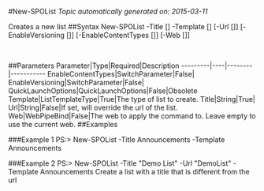 #New-SPOList
*Topic automatically generated on: 2015-03-11*

Creates a new list
##Syntax
    New-SPOList -Title [<String>] -Template [<ListTemplateType>] [-Url [<String>]] [-EnableVersioning [<SwitchParameter>]] [-EnableContentTypes [<SwitchParameter>]] [-Web [<WebPipeBind>]]

&nbsp;

##Parameters
Parameter|Type|Required|Description
---------|----|--------|-----------
EnableContentTypes|SwitchParameter|False|
EnableVersioning|SwitchParameter|False|
QuickLaunchOptions|QuickLaunchOptions|False|Obsolete
Template|ListTemplateType|True|The type of list to create.
Title|String|True|
Url|String|False|If set, will override the url of the list.
Web|WebPipeBind|False|The web to apply the command to. Leave empty to use the current web.
##Examples

###Example 1
    PS:> New-SPOList -Title Announcements -Template Announcements


###Example 2
    PS:> New-SPOList -Title "Demo List" -Url "DemoList" -Template Announcements
Create a list with a title that is different from the url
